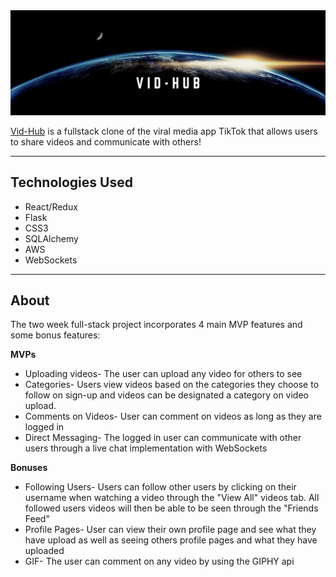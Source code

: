 <img src="https://github.com/JairoCal/TikTokClone/blob/main/WikiImages/Vid-hub.png"/>

[Vid-Hub](https://vid-hub.herokuapp.com/) is a fullstack clone of the viral media app TikTok that allows users to share videos and communicate with others!

*********************
## Technologies Used
* React/Redux
* Flask
* CSS3
* SQLAlchemy
* AWS
* WebSockets

*********************
## About

The two week full-stack project incorporates 4 main MVP features and some bonus features:

**MVPs**
* Uploading videos- The user can upload any video for others to see
* Categories- Users view videos based on the categories they choose to follow on sign-up and videos can be designated a category on video upload.
* Comments on Videos- User can comment on videos as long as they are logged in
* Direct Messaging- The logged in user can communicate with other users through a live chat implementation with WebSockets

**Bonuses**
* Following Users- Users can follow other users by clicking on their username when watching a video through the "View All" videos tab. All followed users videos will then be able to be seen through the "Friends Feed"
* Profile Pages- User can view their own profile page and see what they have upload as well as seeing others profile pages and what they have uploaded
* GIF- The user can comment on any video by using the GIPHY api
